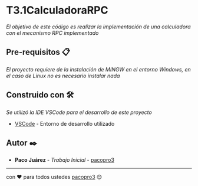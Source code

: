 # T3.1CalculadoraRPC

_El objetivo de este código es realizar la implementación de una calculadora con el mecanismo RPC implementado_

## Pre-requisitos 📋

_El proyecto requiere de la instalación de MINGW en el entorno Windows, en el caso de Linux no es necesario instalar nada_

## Construido con 🛠️

_Se utilizó la IDE VSCode para el desarrollo de este proyecto_

* [VSCode](https://code.visualstudio.com/) - Entorno de desarrollo utilizado

## Autor ✒️

* **Paco Juárez** - *Trabajo Inicial* - [pacopro3](https://github.com/pacopro3)




---
con ❤️ para todos ustedes [pacopro3](https://github.com/pacopro3) 😊

